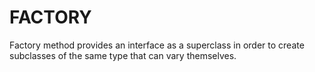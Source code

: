 # FACTORY

Factory method provides an interface as a superclass in order to create subclasses of the same type that can vary themselves.


